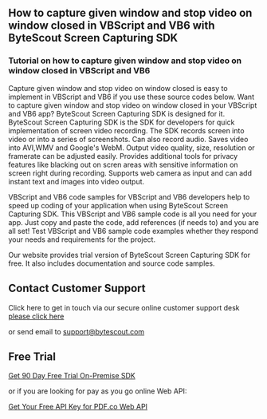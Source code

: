 ## How to capture given window and stop video on window closed in VBScript and VB6 with ByteScout Screen Capturing SDK

### Tutorial on how to capture given window and stop video on window closed in VBScript and VB6

Capture given window and stop video on window closed is easy to implement in VBScript and VB6 if you use these source codes below. Want to capture given window and stop video on window closed in your VBScript and VB6 app? ByteScout Screen Capturing SDK is designed for it. ByteScout Screen Capturing SDK is the SDK for developers for quick implementation of screen video recording. The SDK records screen into video or into a series of screenshots. Can also record audio. Saves video into AVI,WMV and Google's WebM. Output video quality, size, resolution or framerate can be adjusted easily. Provides additional tools for privacy features like blacking out on scren areas with sensitive information on screen right during recording. Supports web camera as input and can add instant text and images into video output.

VBScript and VB6 code samples for VBScript and VB6 developers help to speed up coding of your application when using ByteScout Screen Capturing SDK. This VBScript and VB6 sample code is all you need for your app. Just copy and paste the code, add references (if needs to) and you are all set! Test VBScript and VB6 sample code examples whether they respond your needs and requirements for the project.

Our website provides trial version of ByteScout Screen Capturing SDK for free. It also includes documentation and source code samples.

## Contact Customer Support

Click here to get in touch via our secure online customer support desk [please click here](https://bytescout.zendesk.com/hc/en-us/requests/new?subject=ByteScout%20Screen%20Capturing%20SDK%20Question)

or send email to [support@bytescout.com](mailto:support@bytescout.com?subject=ByteScout%20Screen%20Capturing%20SDK%20Question) 

## Free Trial

[Get 90 Day Free Trial On-Premise SDK](https://bytescout.com/download/web-installer?utm_source=github-readme)

or if you are looking for pay as you go online Web API:

[Get Your Free API Key for PDF.co Web API](https://pdf.co/documentation/api?utm_source=github-readme)